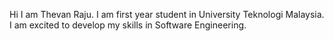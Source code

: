 Hi
I am Thevan Raju. I am first year student in University Teknologi Malaysia.
I am excited to develop my skills in Software Engineering.
